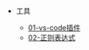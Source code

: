 * 工具

  * [01-vs-code插件](tools/vs-code/01-vscode插件.md)
  * [02-正则表达式](tools/vs-code/02-正则表达式.md)
  
    

  


